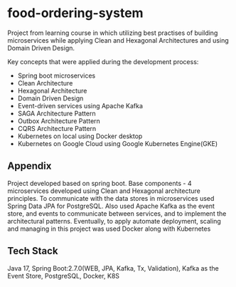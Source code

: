 
# food-ordering-system

Project from learning course in which utilizing best practises of building microservices while applying Clean and Hexagonal Architectures and using Domain Driven Design.

Key concepts that were applied during the development process:

 - Spring boot microservices
 - Clean Architecture
 - Hexagonal Architecture
 - Domain Driven Design
 - Event-driven services using Apache Kafka
 - SAGA Architecture Pattern
 - Outbox Architecture Pattern
 - CQRS Architecture Pattern
 - Kubernetes on local using Docker desktop
 - Kubernetes on Google Cloud using Google Kubernetes Engine(GKE)

 

## Appendix

Project developed based on spring boot. Base components - 4 microservices developed using Clean and Hexagonal architecture principles. 
To communicate with the data stores in microservices used Spring Data JPA for PostgreSQL.
Also used Apache Kafka as the event store, and events to communicate between services, and to implement the architectural patterns.
Eventually, to apply automate deployment, scaling and managing in this project was used Docker along with Kubernetes  

## Tech Stack

Java 17, Spring Boot:2.7.0(WEB, JPA, Kafka, Tx, Validation), Kafka as the Event Store, PostgreSQL, Docker, K8S


